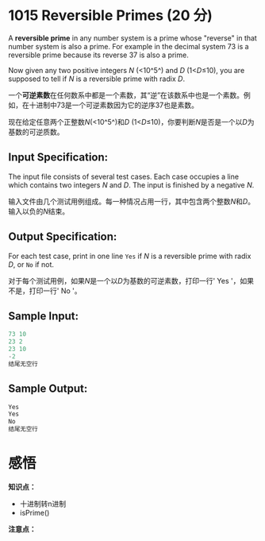 # 1015 Reversible Primes (20 分)

A **reversible prime** in any number system is a prime whose "reverse" in that number system is also a prime. For example in the decimal system 73 is a reversible prime because its reverse 37 is also a prime.

Now given any two positive integers *N* (<10^5^) and *D* (1<*D*≤10), you are supposed to tell if *N* is a reversible prime with radix *D*.

一个**可逆素数**在任何数系中都是一个素数，其“逆”在该数系中也是一个素数。例如，在十进制中73是一个可逆素数因为它的逆序37也是素数。

现在给定任意两个正整数*N*(<10^5^)和*D* (1<*D*≤10)，你要判断*N*是否是一个以*D*为基数的可逆质数。

## Input Specification:

The input file consists of several test cases. Each case occupies a line which contains two integers *N* and *D*. The input is finished by a negative *N*.

输入文件由几个测试用例组成。每一种情况占用一行，其中包含两个整数*N*和*D*。输入以负的*N*结束。

## Output Specification:

For each test case, print in one line `Yes` if *N* is a reversible prime with radix *D*, or `No` if not.

对于每个测试用例，如果*N*是一个以*D*为基数的可逆素数，打印一行' Yes '，如果不是，打印一行' No '。

## Sample Input:

```cpp
73 10
23 2
23 10
-2
结尾无空行
```

## Sample Output:

```cpp
Yes
Yes
No
结尾无空行
```

# 感悟

**知识点：**

- 十进制转n进制
- isPrime()

**注意点：**